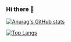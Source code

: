 ### Hi there 👋

<!--
**muryakami/muryakami** is a ✨ _special_ ✨ repository because its `README.md` (this file) appears on your GitHub profile.

Here are some ideas to get you started:

- 🔭 I’m currently working on ...
- 🌱 I’m currently learning ...
- 👯 I’m looking to collaborate on ...
- 🤔 I’m looking for help with ...
- 💬 Ask me about ...
- 📫 How to reach me: ...
- 😄 Pronouns: ...
- ⚡ Fun fact: ...
-->


[![Anurag's GitHub stats](https://github-readme-stats.vercel.app/api?username=muryakami&count_private=true&show_icons=true&theme=slateorange)](https://github.com/anuraghazra/github-readme-stats)

[![Top Langs](https://github-readme-stats.vercel.app/api/top-langs/?username=muryakami&exclude_repo=&langs_count=10&layout=compact)](https://github.com/anuraghazra/github-readme-stats)
